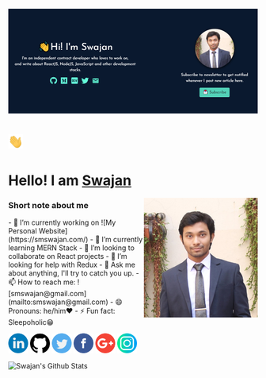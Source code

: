 ![banner-img](https://github.com/smswajan/smswajan/blob/master/img/banner.png)

<h1><img src="https://raw.githubusercontent.com/smswajan/smswajan/master/img/Hi.gif" width="30px"></h1>
<h1>Hello! I am <a href="https://smswajan.com/">Swajan</a></h1>
<img align='right' src="https://github.com/smswajan/smswajan/blob/master/img/swajan.jpg" width="230" />

<h3>Short note about me</h3>
- 🔭 I’m currently working on ![My Personal Website](https://smswajan.com/)
- 🌱 I’m currently learning MERN Stack
- 👯 I’m looking to collaborate on React projects
- 🤔 I’m looking for help with Redux
- 💬 Ask me about anything, I'll try to catch you up.
- 📫 How to reach me: ![smswajan@gmail.com](mailto:smswajan@gmail.com)
- 😄 Pronouns: he/him❤️
- ⚡ Fun fact: Sleepoholic😁

<a href="https://www.linkedin.com/in/smswajan"><img src="https://github.com/smswajan/smswajan/blob/master/img/linkedin.png" width="40" /></a>
<a href="https://github.com/smswajan"><img src="https://github.com/smswajan/smswajan/blob/master/img/github-logo.png" width="40" /></a>
<a href="https://twitter.com/smswajan"><img src="https://github.com/smswajan/smswajan/blob/master/img/twitter.png" width="40" /></a>
<a href="https://www.facebook.com/smswajan"><img src="https://github.com/smswajan/smswajan/blob/master/img/facebook.png" width="40" /></a>
<a href="mailto:smswajan@gmail.com"><img src="https://github.com/smswajan/smswajan/blob/master/img/google-plus.png" width="40" /></a>
<a href="https://www.instagram.com/smswajan"><img src="https://github.com/smswajan/smswajan/blob/master/img/instagram.png" width="40" /></a>

![Swajan's Github Stats](https://github-readme-stats.vercel.app/api?username=smswajan&show_icons=true)
